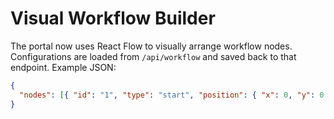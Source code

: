 # Visual Workflow Builder

The portal now uses React Flow to visually arrange workflow nodes. Configurations are loaded from `/api/workflow` and saved back to that endpoint. Example JSON:

```json
{
  "nodes": [{ "id": "1", "type": "start", "position": { "x": 0, "y": 0 } }]
}
```
